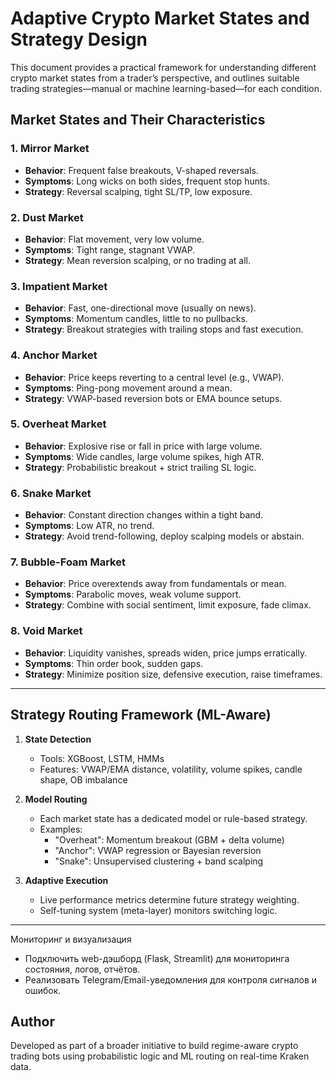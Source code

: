 
# Adaptive Crypto Market States and Strategy Design

This document provides a practical framework for understanding different crypto market states from a trader’s perspective, and outlines suitable trading strategies—manual or machine learning-based—for each condition.

## Market States and Their Characteristics

### 1. Mirror Market
- **Behavior**: Frequent false breakouts, V-shaped reversals.
- **Symptoms**: Long wicks on both sides, frequent stop hunts.
- **Strategy**: Reversal scalping, tight SL/TP, low exposure.

### 2. Dust Market
- **Behavior**: Flat movement, very low volume.
- **Symptoms**: Tight range, stagnant VWAP.
- **Strategy**: Mean reversion scalping, or no trading at all.

### 3. Impatient Market
- **Behavior**: Fast, one-directional move (usually on news).
- **Symptoms**: Momentum candles, little to no pullbacks.
- **Strategy**: Breakout strategies with trailing stops and fast execution.

### 4. Anchor Market
- **Behavior**: Price keeps reverting to a central level (e.g., VWAP).
- **Symptoms**: Ping-pong movement around a mean.
- **Strategy**: VWAP-based reversion bots or EMA bounce setups.

### 5. Overheat Market
- **Behavior**: Explosive rise or fall in price with large volume.
- **Symptoms**: Wide candles, large volume spikes, high ATR.
- **Strategy**: Probabilistic breakout + strict trailing SL logic.

### 6. Snake Market
- **Behavior**: Constant direction changes within a tight band.
- **Symptoms**: Low ATR, no trend.
- **Strategy**: Avoid trend-following, deploy scalping models or abstain.

### 7. Bubble-Foam Market
- **Behavior**: Price overextends away from fundamentals or mean.
- **Symptoms**: Parabolic moves, weak volume support.
- **Strategy**: Combine with social sentiment, limit exposure, fade climax.

### 8. Void Market
- **Behavior**: Liquidity vanishes, spreads widen, price jumps erratically.
- **Symptoms**: Thin order book, sudden gaps.
- **Strategy**: Minimize position size, defensive execution, raise timeframes.

---

## Strategy Routing Framework (ML-Aware)

1. **State Detection**
   - Tools: XGBoost, LSTM, HMMs
   - Features: VWAP/EMA distance, volatility, volume spikes, candle shape, OB imbalance

2. **Model Routing**
   - Each market state has a dedicated model or rule-based strategy.
   - Examples:
     - "Overheat": Momentum breakout (GBM + delta volume)
     - "Anchor": VWAP regression or Bayesian reversion
     - "Snake": Unsupervised clustering + band scalping

3. **Adaptive Execution**
   - Live performance metrics determine future strategy weighting.
   - Self-tuning system (meta-layer) monitors switching logic.

---

Мониторинг и визуализация
- Подключить web-дэшборд (Flask, Streamlit) для мониторинга состояния, логов, отчётов.
- Реализовать Telegram/Email-уведомления для контроля сигналов и ошибок.

## Author
Developed as part of a broader initiative to build regime-aware crypto trading bots using probabilistic logic and ML routing on real-time Kraken data.

